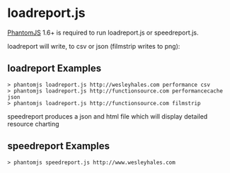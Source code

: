 # loadreport.js
[PhantomJS](http://www.phantomjs.org/) 1.6+ is required to run loadreport.js or speedreport.js.

loadreport will write, to csv or json (filmstrip writes to png):
## loadreport Examples

    > phantomjs loadreport.js http://wesleyhales.com performance csv
    > phantomjs loadreport.js http://functionsource.com performancecache json
    > phantomjs loadreport.js http://functionsource.com filmstrip

speedreport produces a json and html file which will display detailed resource charting
## speedreport Examples

    > phantomjs speedreport.js http://www.wesleyhales.com

